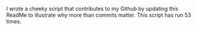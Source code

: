 I wrote a cheeky script that contributes to my Github by updating this ReadMe to illustrate why more than commits matter. This script has run 53 times.